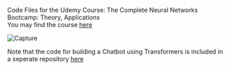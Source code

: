 Code Files for the Udemy Course: The Complete Neural Networks Bootcamp: Theory, Applications </br>
You may find the course [here](https://www.udemy.com/the-complete-neural-networks-bootcamp-theory-applications/)

![Capture](https://user-images.githubusercontent.com/30661597/59561984-1debea00-9059-11e9-8665-1d09d05652f6.PNG)

Note that the code for building a Chatbot using Transformers is included in a seperate repository [here](https://github.com/fawazsammani/chatbot-transformer)

